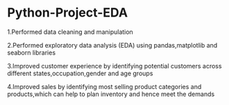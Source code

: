 # Python-Project-EDA
1.Performed data cleaning and manipulation

2.Performed exploratory data analysis (EDA) using pandas,matplotlib and seaborn libraries

3.Improved customer experience by identifying potential customers across different states,occupation,gender and age groups

4.Improved sales by identifying most selling product categories and products,which can help to plan inventory and hence meet the demands
